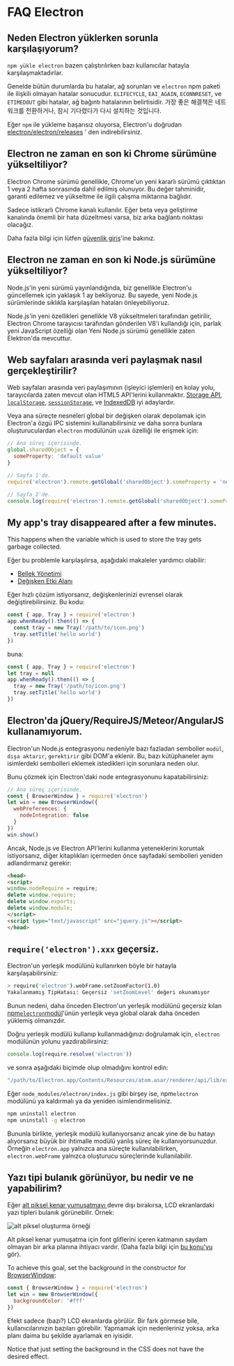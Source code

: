 # FAQ Electron

## Neden Electron yüklerken sorunla karşılaşıyorum?

`npm yükle electron` bazen çalıştırılırken bazı kullanıcılar hatayla karşılaşmaktadırlar.

Genelde bütün durumlarda bu hatalar, ağ sorunları ve `electron` npm paketi ile ilişkili olmayan hatalar sonucudur. `ELIFECYCLE`, `EAI_AGAIN`, `ECONNRESET`, ve `ETIMEDOUT` gibi hatalar, ağ bağıntı hatalarının belirtisidir. 가장 좋은 해결책은 네트워크를 전환하거나, 잠시 기다렸다가 다시 설치하는 것입니다.

Eğer `npm` ile yükleme başarısız oluyorsa, Electron'u doğrudan [electron/electron/releases](https://github.com/electron/electron/releases) ' den indirebilirsiniz.

## Electron ne zaman en son ki Chrome sürümüne yükseltiliyor?

Electron Chrome sürümü genellikle, Chrome'un yeni kararlı sürümü çıktıktan 1 veya 2 hafta sonrasında dahil edilmiş olunuyor. Bu değer tahminidir, garanti edilemez ve yükseltme ile ilgili çalışma miktarına bağlıdır.

Sadece istikrarlı Chrome kanalı kullanılır. Eğer beta veya geliştirme kanalında önemli bir hata düzeltmesi varsa, biz arka bağlantı noktası olacağız.

Daha fazla bilgi için lütfen [güvenlik giriş](tutorial/security.md)'ine bakınız.

## Electron ne zaman en son ki Node.js sürümüne yükseltiliyor?

Node.js'in yeni sürümü yayınlandığında, biz genellikle Electron'u güncellemek için yaklaşık 1 ay bekliyoruz. Bu sayede, yeni Node.js sürümlerinde sıklıkla karşılaşılan hataları önleyebiliyoruz.

Node.js'in yeni özellikleri genellikle V8 yükseltmeleri tarafından getirilir, Electron Chrome tarayıcısı tarafından gönderilen V8'i kullandığı için, parlak yeni JavaScript özelliği olan Yeni Node.js sürümü genellikle zaten Elektron'da mevcuttur.

## Web sayfaları arasında veri paylaşmak nasıl gerçekleştirilir?

Web sayfaları arasında veri paylaşımının (işleyici işlemleri) en kolay yolu, tarayıcılarda zaten mevcut olan HTML5 API'lerini kullanmaktır. [Storage API](https://developer.mozilla.org/en-US/docs/Web/API/Storage), [`localStorage`](https://developer.mozilla.org/en-US/docs/Web/API/Window/localStorage), [`sessionStorage`](https://developer.mozilla.org/en-US/docs/Web/API/Window/sessionStorage), ve [IndexedDB](https://developer.mozilla.org/en-US/docs/Web/API/IndexedDB_API) iyi adaylardır.

Veya ana süreçte nesneleri global bir değişken olarak depolamak için Electron'a özgü IPC sistemini kullanabilirsiniz ve daha sonra bunlara oluşturuculardan `electron` modülünün `uzak` özelliği ile erişmek için:

```javascript
// Ana süreç içerisinde.
global.sharedObject = {
  someProperty: 'default value'
}
```

```javascript
// Sayfa 1'de.
require('electron').remote.getGlobal('sharedObject').someProperty = 'new value'
```

```javascript
// Sayfa 2'de.
console.log(require('electron').remote.getGlobal('sharedObject').someProperty)
```

## My app's tray disappeared after a few minutes.

This happens when the variable which is used to store the tray gets garbage collected.

Eğer bu problemle karşılaşılırsa, aşağıdaki makaleler yardımcı olabilir:

* [Bellek Yönetimi](https://developer.mozilla.org/en-US/docs/Web/JavaScript/Memory_Management)
* [Değişken Etki Alanı](https://msdn.microsoft.com/library/bzt2dkta(v=vs.94).aspx)

Eğer hızlı çözüm istiyorsanız, değişkenlerinizi evrensel olarak değiştirebilirsiniz. Bu kodu:

```javascript
const { app, Tray } = require('electron')
app.whenReady().then(() => {
  const tray = new Tray('/path/to/icon.png')
  tray.setTitle('hello world')
})
```

buna:

```javascript
const { app, Tray } = require('electron')
let tray = null
app.whenReady().then(() => {
  tray = new Tray('/path/to/icon.png')
  tray.setTitle('hello world')
})
```

## Electron'da jQuery/RequireJS/Meteor/AngularJS kullanamıyorum.

Electron'un Node.js entegrasyonu nedeniyle bazı fazladan semboller `modül`, `dışa aktarır`, `gerektirir` gibi DOM'a eklenir. Bu, bazı kütüphaneler aynı isimlerdeki sembolleri eklemek istedikleri için sorunlara neden olur.

Bunu çözmek için Electron'daki node entegrasyonunu kapatabilirsiniz:

```javascript
// Ana süreç içerisinde.
const { BrowserWindow } = require('electron')
let win = new BrowserWindow({
  webPreferences: {
    nodeIntegration: false
  }
})
win.show()
```

Ancak, Node.js ve Electron API'lerini kullanma yeteneklerini korumak istiyorsanız, diğer kitaplıkları içermeden önce sayfadaki sembolleri yeniden adlandırmanız gerekir:

```html
<head>
<script>
window.nodeRequire = require;
delete window.require;
delete window.exports;
delete window.module;
</script>
<script type="text/javascript" src="jquery.js"></script>
</head>
```

## `require('electron').xxx` geçersiz.

Electron'un yerleşik modülünü kullanırken böyle bir hatayla karşılaşabilirsiniz:

```sh
> require('electron').webFrame.setZoomFactor(1.0)
Yakalanmamış TipHatası: Geçersiz 'setZoomLevel' değeri okunamıyor
```

Bunun nedeni, daha önceden Electron'un yerleşik modülünü geçersiz kılan [npm`electron`modül](https://www.npmjs.com/package/electron)'ünün yerleşik veya global olarak daha önceden yüklemiş olmanızdır.

Doğru yerleşik modülü kullanıp kullanmadığınızı doğrulamak için, ` electron ` modülünün yolunu yazdırabilirsiniz:

```javascript
console.log(require.resolve('electron'))
```

ve sonra aşağıdaki biçimde olup olmadığını kontrol edin:

```sh
"/path/to/Electron.app/Contents/Resources/atom.asar/renderer/api/lib/exports/electron.js"
```

Eğer `node_modules/electron/index.js` gibi birşey ise, npm`electron` modülünü ya kaldırmalı ya da yeniden isimlendirmelisiniz.

```sh
npm uninstall electron
npm uninstall -g electron
```

Bununla birlikte, yerleşik modülü kullanıyorsanız ancak yine de bu hatayı alıyorsanız büyük bir ihtimalle modülü yanlış süreç ile kullanıyorsunuzdur. Örneğin ` electron.app ` yalnızca ana süreçte kullanılabilirken, ` electron.webFrame ` yalnızca oluşturucu süreçlerinde kullanılabilir.

## Yazı tipi bulanık görünüyor, bu nedir ve ne yapabilirim?

Eğer [ alt piksel kenar yumuşatmayı ](http://alienryderflex.com/sub_pixel/) devre dışı bırakırsa, LCD ekranlardaki yazı tipleri bulanık görünebilir. Örnek:

![alt piksel oluşturma örneği](images/subpixel-rendering-screenshot.gif)

Alt piksel kenar yumuşatma için font gliflerini içeren katmanın saydam olmayan bir arka planına ihtiyacı vardır. (Daha fazla bilgi için [ bu konu'yu ](https://github.com/electron/electron/issues/6344#issuecomment-420371918) gör).

To achieve this goal, set the background in the constructor for [BrowserWindow](api/browser-window.md):

```javascript
const { BrowserWindow } = require('electron')
let win = new BrowserWindow({
  backgroundColor: '#fff'
})
```

Efekt sadece (bazı?) LCD ekranlarda görülür. Bir fark görmese bile, kullanıcılarınızın bazıları görebilir. Yapmamak için nedenleriniz yoksa, arka planı daima bu şekilde ayarlamak en iyisidir.

Notice that just setting the background in the CSS does not have the desired effect.